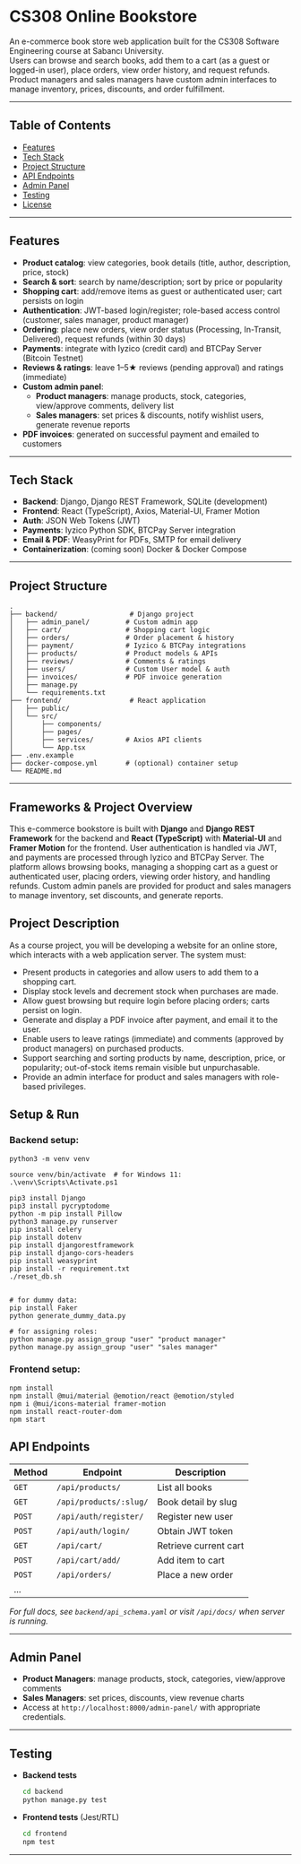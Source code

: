 # CS308 Online Bookstore

An e-commerce book store web application built for the CS308 Software Engineering course at Sabancı University.  
Users can browse and search books, add them to a cart (as a guest or logged-in user), place orders, view order history, and request refunds. Product managers and sales managers have custom admin interfaces to manage inventory, prices, discounts, and order fulfillment.

---

## Table of Contents

- [Features](#features)  
- [Tech Stack](#tech-stack)  
- [Project Structure](#project-structure)   
- [API Endpoints](#api-endpoints)  
- [Admin Panel](#admin-panel)  
- [Testing](#testing)   
- [License](#license)  

---

## Features

- **Product catalog**: view categories, book details (title, author, description, price, stock)  
- **Search & sort**: search by name/description; sort by price or popularity  
- **Shopping cart**: add/remove items as guest or authenticated user; cart persists on login  
- **Authentication**: JWT-based login/register; role-based access control (customer, sales manager, product manager)  
- **Ordering**: place new orders, view order status (Processing, In-Transit, Delivered), request refunds (within 30 days)  
- **Payments**: integrate with Iyzico (credit card) and BTCPay Server (Bitcoin Testnet)  
- **Reviews & ratings**: leave 1–5★ reviews (pending approval) and ratings (immediate)  
- **Custom admin panel**:  
  - **Product managers**: manage products, stock, categories, view/approve comments, delivery list  
  - **Sales managers**: set prices & discounts, notify wishlist users, generate revenue reports  
- **PDF invoices**: generated on successful payment and emailed to customers  

---

## Tech Stack

- **Backend**: Django, Django REST Framework, SQLite (development)  
- **Frontend**: React (TypeScript), Axios, Material-UI, Framer Motion  
- **Auth**: JSON Web Tokens (JWT)  
- **Payments**: Iyzico Python SDK, BTCPay Server integration  
- **Email & PDF**: WeasyPrint for PDFs, SMTP for email delivery  
- **Containerization**: (coming soon) Docker & Docker Compose  

---

## Project Structure

```
.
├── backend/                  # Django project  
│   ├── admin_panel/         # Custom admin app  
│   ├── cart/                # Shopping cart logic  
│   ├── orders/              # Order placement & history  
│   ├── payment/             # Iyzico & BTCPay integrations  
│   ├── products/            # Product models & APIs  
│   ├── reviews/             # Comments & ratings  
│   ├── users/               # Custom User model & auth  
│   ├── invoices/            # PDF invoice generation  
│   ├── manage.py  
│   └── requirements.txt  
├── frontend/                 # React application  
│   ├── public/  
│   └── src/  
│       ├── components/  
│       ├── pages/  
│       ├── services/        # Axios API clients  
│       └── App.tsx  
├── .env.example  
├── docker-compose.yml       # (optional) container setup  
└── README.md  
```

---

## Frameworks & Project Overview

This e-commerce bookstore is built with **Django** and **Django REST Framework** for the backend and **React (TypeScript)** with **Material-UI** and **Framer Motion** for the frontend. User authentication is handled via JWT, and payments are processed through Iyzico and BTCPay Server. The platform allows browsing books, managing a shopping cart as a guest or authenticated user, placing orders, viewing order history, and handling refunds. Custom admin panels are provided for product and sales managers to manage inventory, set discounts, and generate reports.

## Project Description

As a course project, you will be developing a website for an online store, which interacts with a web application server. The system must:

- Present products in categories and allow users to add them to a shopping cart.
- Display stock levels and decrement stock when purchases are made.
- Allow guest browsing but require login before placing orders; carts persist on login.
- Generate and display a PDF invoice after payment, and email it to the user.
- Enable users to leave ratings (immediate) and comments (approved by product managers) on purchased products.
- Support searching and sorting products by name, description, price, or popularity; out-of-stock items remain visible but unpurchasable.
- Provide an admin interface for product and sales managers with role-based privileges.

## Setup & Run

### Backend setup:
```
python3 -m venv venv

source venv/bin/activate  # for Windows 11: .\venv\Scripts\Activate.ps1

pip3 install Django
pip3 install pycryptodome
python -m pip install Pillow
python3 manage.py runserver
pip install celery
pip install dotenv
pip install djangorestframework
pip install django-cors-headers
pip install weasyprint
pip install -r requirement.txt
./reset_db.sh
 

# for dummy data:
pip install Faker
python generate_dummy_data.py

# for assigning roles:
python manage.py assign_group "user" "product manager"
python manage.py assign_group "user" "sales manager"
```

### Frontend setup:
```
npm install
npm install @mui/material @emotion/react @emotion/styled
npm i @mui/icons-material framer-motion
npm install react-router-dom
npm start
```

## API Endpoints

| Method | Endpoint                     | Description                     |
| ------ | ---------------------------- | ------------------------------- |
| `GET`  | `/api/products/`             | List all books                 |
| `GET`  | `/api/products/:slug/`       | Book detail by slug            |
| `POST` | `/api/auth/register/`        | Register new user              |
| `POST` | `/api/auth/login/`           | Obtain JWT token               |
| `GET`  | `/api/cart/`                 | Retrieve current cart          |
| `POST` | `/api/cart/add/`             | Add item to cart               |
| `POST` | `/api/orders/`               | Place a new order              |
| ...    |                              |                                 |

_For full docs, see `backend/api_schema.yaml` or visit `/api/docs/` when server is running._

---

## Admin Panel

- **Product Managers**: manage products, stock, categories, view/approve comments  
- **Sales Managers**: set prices, discounts, view revenue charts  
- Access at `http://localhost:8000/admin-panel/` with appropriate credentials.

---

## Testing

- **Backend tests**  
  ```bash
  cd backend
  python manage.py test
  ```
- **Frontend tests** (Jest/RTL)  
  ```bash
  cd frontend
  npm test
  ```  

---


